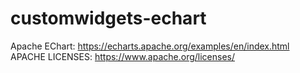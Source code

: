 # customwidgets-echart

Apache EChart: https://echarts.apache.org/examples/en/index.html
APACHE LICENSES: https://www.apache.org/licenses/
